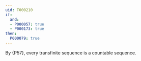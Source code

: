 ```yaml
---
uid: T000210
if:
  and:
  - P000057: true
  - P000173: true
then:
  P000079: true
---
```


By {P57}, every transfinite sequence is a countable sequence.
